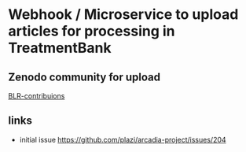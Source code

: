 # Webhook  / Microservice to upload articles for processing in TreatmentBank

## Zenodo community for upload
[BLR-contribuions](https://zenodo.org/communities/biosyslitcontrib/?page=1&size=20)

## links
* initial issue https://github.com/plazi/arcadia-project/issues/204 
